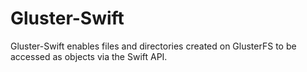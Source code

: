 # Gluster-Swift
Gluster-Swift enables files and directories created on GlusterFS
to be accessed as objects via the Swift API.
